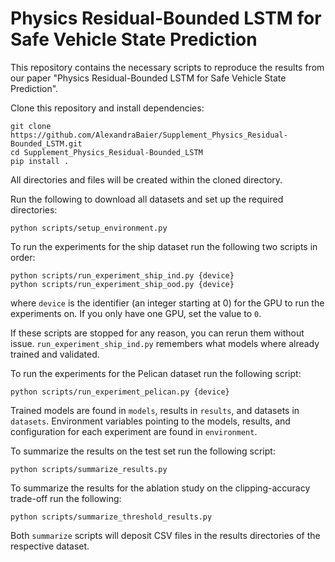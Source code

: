 # Physics Residual-Bounded LSTM for Safe Vehicle State Prediction

This repository contains the necessary scripts to reproduce the results from our paper
"Physics Residual-Bounded LSTM for Safe Vehicle State Prediction".

Clone this repository and install dependencies:
```shell
git clone https://github.com/AlexandraBaier/Supplement_Physics_Residual-Bounded_LSTM.git
cd Supplement_Physics_Residual-Bounded_LSTM
pip install .
```

All directories and files will be created within the cloned directory.

Run the following to download all datasets and set up the required directories:
```shell
python scripts/setup_environment.py
```

To run the experiments for the ship dataset run the following two scripts in order:
```shell
python scripts/run_experiment_ship_ind.py {device}
python scripts/run_experiment_ship_ood.py {device}
```
where `device` is the identifier (an integer starting at 0) for the GPU to run the experiments on. 
If you only have one GPU, set the value to `0`.

If these scripts are stopped for any reason, you can rerun them without issue. 
`run_experiment_ship_ind.py` remembers what models where already trained and validated.

To run the experiments for the Pelican dataset run the following script:
```shell
python scripts/run_experiment_pelican.py {device}
```

Trained models are found in `models`, results in `results`, and datasets in `datasets`.
Environment variables pointing to the models, results, and configuration for each experiment are found in
`environment`.

To summarize the results on the test set run the following script:
```shell
python scripts/summarize_results.py
```

To summarize the results for the ablation study on the clipping-accuracy trade-off run the following:
```shell
python scripts/summarize_threshold_results.py
```

Both `summarize` scripts will deposit CSV files in the results directories of the respective dataset.
